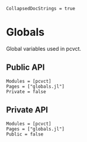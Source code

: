 ```@meta
CollapsedDocStrings = true
```

# Globals

Global variables used in pcvct. 

## Public API
```@autodocs
Modules = [pcvct]
Pages = ["globals.jl"]
Private = false
```

## Private API
```@autodocs
Modules = [pcvct]
Pages = ["globals.jl"]
Public = false
```